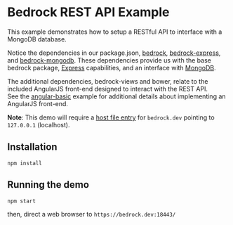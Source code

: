 # Bedrock REST API Example

This example demonstrates how to setup a RESTful API to interface with
a MongoDB database.

Notice the dependencies in our package.json, [bedrock][], [bedrock-express][],
and [bedrock-mongodb][]. These dependencies provide us with the
base bedrock package, [Express][] capabilities, and an interface with
[MongoDB][].

The additional dependencies, bedrock-views and bower, relate
to the included AngularJS front-end designed to interact with the REST API.  
See the [angular-basic][] example for additional details about
implementing an AngularJS front-end.

**Note**: This demo will require a [host file entry][] for
`bedrock.dev` pointing to `127.0.0.1` (localhost).

## Installation

```
npm install
```

## Running the demo

```
npm start
```

then, direct a web browser to `https://bedrock.dev:18443/`

[bedrock-express]:https://github.com/digitalbazaar/bedrock-express
[bedrock-mongodb]:https://github.com/digitalbazaar/bedrock-mongodb
[bedrock]:https://github.com/digitalbazaar/bedrock
[Express]:http://expressjs.com/
[MongoDB]:https://www.mongodb.org/
[host file entry]:http://www.howtogeek.com/howto/27350/beginner-geek-how-to-edit-your-hosts-file/
[angular-basic]:../angular-basic
